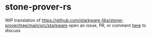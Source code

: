 # stone-prover-rs
WIP translation of https://github.com/starkware-libs/stone-prover/tree/main/src/starkware
open an issue, PR, or comment [here](https://twitter.com/cryptograthor/status/1697327904076739039) to discuss


